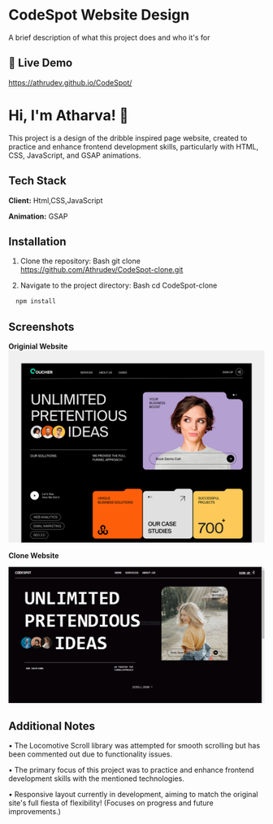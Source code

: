 
# CodeSpot Website Design

A brief description of what this project does and who it's for


## 🔗 Live Demo
https://athrudev.github.io/CodeSpot/





# Hi, I'm Atharva! 👋
This project is a design of the dribble inspired page website, created to practice and enhance frontend development skills, particularly with HTML, CSS, JavaScript, and GSAP animations.





## Tech Stack

**Client:** Html,CSS,JavaScript

**Animation:** GSAP


## Installation

1.	Clone the repository: 
Bash
git clone https://github.com/Athrudev/CodeSpot-clone.git

2.	Navigate to the project directory: 
Bash
cd CodeSpot-clone


```bash
  npm install
```
    





## Screenshots
**Originial Website**
![App Screenshot](original.png)






**Clone Website**

![App Screenshot](clone.JPG)






## Additional Notes
•	The Locomotive Scroll library was attempted for smooth scrolling but has been commented out due to functionality issues.

•	The primary focus of this project was to practice and enhance frontend development skills with the mentioned technologies.

•	Responsive layout currently in development, aiming to match the original site's full fiesta of flexibility! (Focuses on progress and future improvements.)


